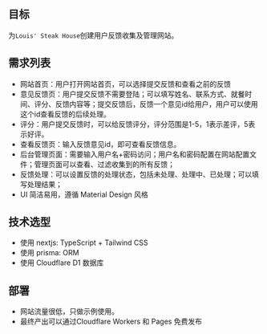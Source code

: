 ## 目标

为`Louis' Steak House`创建用户反馈收集及管理网站。

## 需求列表

* 网站首页：用户打开网站首页，可以选择提交反馈和查看之前的反馈
* 意见反馈页：用户提交反馈不需要登陆；可以填写姓名、联系方式、就餐时间、评分、反馈内容等；提交反馈后，反馈一个意见id给用户，用户可以使用这个id查看反馈的后续处理。
* 评分：用户提交反馈时，可以给反馈评分，评分范围是1-5，1表示差评，5表示好评。
* 查看反馈页：输入反馈意见id，即可查看反馈信息。
* 后台管理页面：需要输入用户名+密码访问；用户名和密码配置在网站配置文件；管理页面可以查看、过滤收集到的所有反馈；
* 反馈处理：可以设置反馈的处理状态，包括未处理、处理中、已处理；可以填写处理结果；
* UI 简洁易用，遵循 Material Design 风格


## 技术选型

* 使用 nextjs: TypeScript + Tailwind CSS
* 使用 prisma: ORM
* 使用 Cloudflare D1 数据库


## 部署

* 网站流量很低，只做示例使用。
* 最终产出可以通过Cloudflare Workers 和 Pages 免费发布
